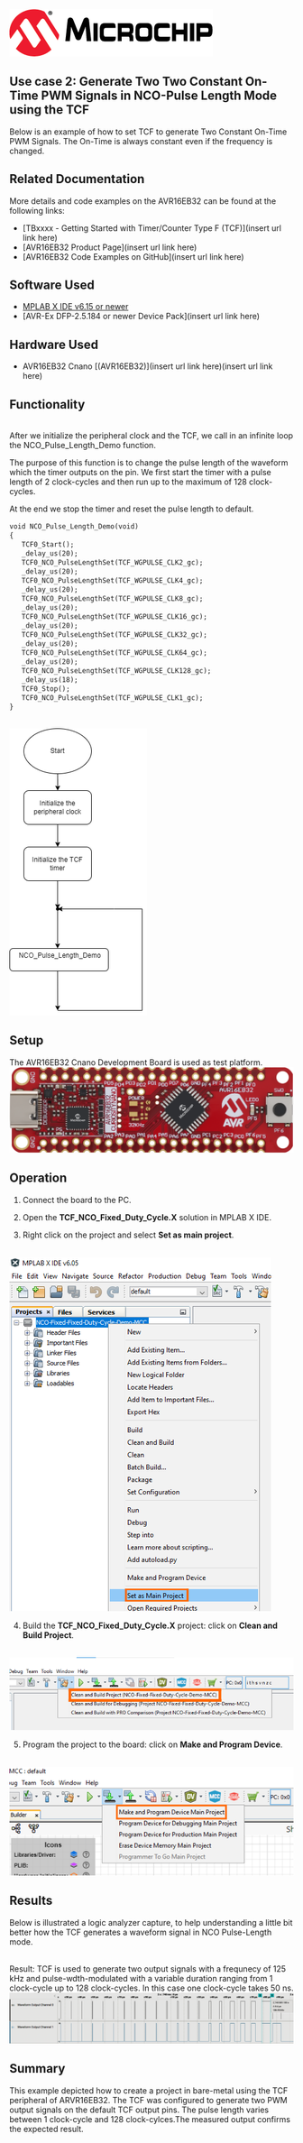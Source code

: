 [![MCHP](../images/microchip.png)](https://www.microchip.com)

## Use case 2: Generate Two Two Constant On-Time PWM Signals in NCO-Pulse Length Mode using the TCF

Below is an example of how to set TCF to generate Two Constant On-Time PWM Signals.
The On-Time is always constant even if the frequency is changed.

## Related Documentation
More details and code examples on the AVR16EB32 can be found at the following links:
- [TBxxxx - Getting Started with Timer/Counter Type F (TCF)](insert url link here)
- [AVR16EB32 Product Page](insert url link here)
- [AVR16EB32 Code Examples on GitHub](insert url link here)

## Software Used
- [MPLAB X IDE v6.15 or newer](https://www.microchip.com/en-us/tools-resources/develop/mplab-x-ide)
- [AVR-Ex DFP-2.5.184 or newer Device Pack](insert url link here)

## Hardware Used
- AVR16EB32 Cnano [(AVR16EB32)](insert url link here)(insert url link here)


## Functionality
<br>After we initialize the peripheral clock and the TCF, we call in an infinite loop the NCO_Pulse_Length_Demo function.

The purpose of this function is to change the pulse length of the waveform which  the timer outputs on the pin. We first start the timer  with a pulse length of 2 clock-cycles and then run up to the maximum of 128 clock-cycles. 

At the end we stop the timer and reset the pulse length to default.

```
void NCO_Pulse_Length_Demo(void)
{
   TCF0_Start(); 
   _delay_us(20);
   TCF0_NCO_PulseLengthSet(TCF_WGPULSE_CLK2_gc);
   _delay_us(20);
   TCF0_NCO_PulseLengthSet(TCF_WGPULSE_CLK4_gc);
   _delay_us(20);
   TCF0_NCO_PulseLengthSet(TCF_WGPULSE_CLK8_gc);
   _delay_us(20);
   TCF0_NCO_PulseLengthSet(TCF_WGPULSE_CLK16_gc);
   _delay_us(20);
   TCF0_NCO_PulseLengthSet(TCF_WGPULSE_CLK32_gc);
   _delay_us(20);
   TCF0_NCO_PulseLengthSet(TCF_WGPULSE_CLK64_gc);
   _delay_us(20);
   TCF0_NCO_PulseLengthSet(TCF_WGPULSE_CLK128_gc);
   _delay_us(18);
   TCF0_Stop();
   TCF0_NCO_PulseLengthSet(TCF_WGPULSE_CLK1_gc);
}

```
<br><img src="../images/ncoPlFlowchart.png">

## Setup
The AVR16EB32 Cnano Development Board is used as test platform.
<br><img src="../images/AVR16EB32_Cnano_Board.png">

## Operation
 1. Connect the board to the PC.

 2. Open the  **TCF_NCO_Fixed_Duty_Cycle.X** solution in MPLAB X IDE.

 3. Right click on the project and select **Set as main project**.

<br><img src="../images/setAsMain.png">

 4. Build the  **TCF_NCO_Fixed_Duty_Cycle.X**  project: click on **Clean and Build Project**.

<br><img src="../images/cleanAndBuild.png">

 5. Program the project to the board: click on **Make and Program Device**.

<br><img src="../images/flashProject.png">


## Results

Below is illustrated a logic analyzer capture, to help understanding a little bit better how the TCF generates a waveform signal in NCO Pulse-Length mode.

<br>Result: TCF is used to generate two output signals with a frequnecy of 125 kHz and pulse-wdth-modulated with a variable duration ranging from 1 clock-cycle up to 128 clock-cycles.
In this case one clock-cycle takes 50 ns.
<br><img src="../images/ncoPlResult.png">


## Summary

This example depicted how to create a project in bare-metal using the TCF peripheral of ARVR16EB32. The TCF was configured to generate two PWM output signals on the default TCF output pins. The pulse length varies between 1 clock-cycle and 128 clock-cylces.The measured output confirms the expected result.
